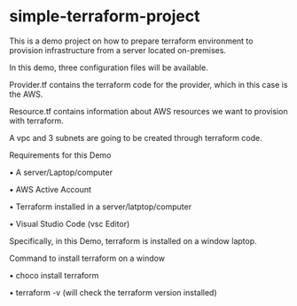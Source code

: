 # simple-terraform-project

This is a demo project on how to prepare terraform environment to provision infrastructure from a server located on-premises.

In this demo, three configuration files will be available.

Provider.tf contains the terraform code for the provider, which in this case is the AWS.

Resource.tf contains information about AWS resources we want to provision with terraform.

A vpc and 3 subnets are going to be created through terraform code.

Requirements for this Demo

•	A server/Laptop/computer

•	AWS Active Account

•	Terraform installed in a server/latptop/computer

•	Visual Studio Code (vsc Editor)

Specifically, in this Demo, terraform is installed on a window laptop.

Command to install terraform on a window

•	choco install terraform

•	terraform -v (will check the terraform version installed)





